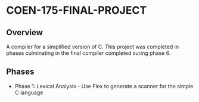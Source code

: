 # COEN-175-FINAL-PROJECT
## Overview
A compiler for a simplified version of C. This project was completed in phases culminating in the final compiler completed suring phase 6.

## Phases
- Phase 1: Lexical Analysis - Use Flex to generate a scanner for the simple C language
